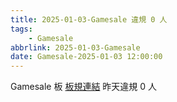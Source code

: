 ```yaml
---
title: 2025-01-03-Gamesale 違規 0 人
tags:
    - Gamesale
abbrlink: 2025-01-03-Gamesale
date: Gamesale-2025-01-03 12:00:00
---
```

Gamesale 板 [板規連結](https://www.ptt.cc/bbs/Gossiping/M.1637425085.A.07D.html)
昨天違規 0 人
